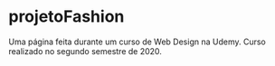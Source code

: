 # projetoFashion
Uma página feita durante um curso de Web Design na Udemy. Curso realizado no segundo semestre de 2020.
